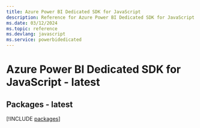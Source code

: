 ```yaml
---
title: Azure Power BI Dedicated SDK for JavaScript
description: Reference for Azure Power BI Dedicated SDK for JavaScript
ms.date: 03/12/2024
ms.topic: reference
ms.devlang: javascript
ms.service: powerbidedicated
---
```

# Azure Power BI Dedicated SDK for JavaScript - latest
## Packages - latest
[!INCLUDE [packages](power-bi-dedicated-index.md)]